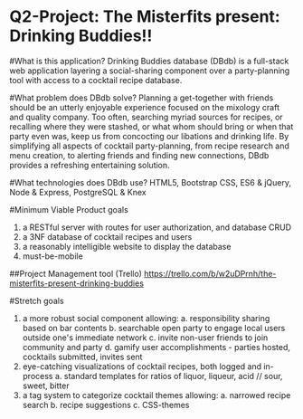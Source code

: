 
# Q2-Project: The Misterfits present: Drinking Buddies!!

#What is this application?
Drinking Buddies database (DBdb) is a full-stack web application layering a social-sharing component over a party-planning tool with access to a cocktail recipe database.

#What problem does DBdb solve?
Planning a get-together with friends should be an utterly enjoyable experience focused on the mixology craft and quality company. Too often, searching myriad sources for recipes, or recalling where they were stashed, or what whom should bring or when that party even was, keep us from concocting our libations and drinking life. By simplifying all aspects of cocktail party-planning, from recipe research and menu creation, to alerting friends and finding new connections, DBdb provides a refreshing entertaining solution.

#What technologies does DBdb use?
HTML5, Bootstrap CSS, ES6 & jQuery, Node & Express, PostgreSQL & Knex

#Minimum Viable Product goals
1. a RESTful server with routes for user authorization, and database CRUD
2. a 3NF database of cocktail recipes and users
3. a reasonably intelligible website to display the database
4. must-be-mobile

##Project Management tool (Trello)
<https://trello.com/b/w2uDPrnh/the-misterfits-present-drinking-buddies>

#Stretch goals
1. a more robust social component allowing:
  a. responsibility sharing based on bar contents
  b. searchable open party to engage local users outside one's immediate network
  c. invite non-user friends to join community and party
  d. gamify user accomplishments - parties hosted, cocktails submitted, invites sent
2. eye-catching visualizations of cocktail recipes, both logged and in-process
  a. standard templates for ratios of liquor, liqueur, acid // sour, sweet, bitter
3. a tag system to categorize cocktail themes allowing:
  a. narrowed recipe search
  b. recipe suggestions
  c. CSS-themes
